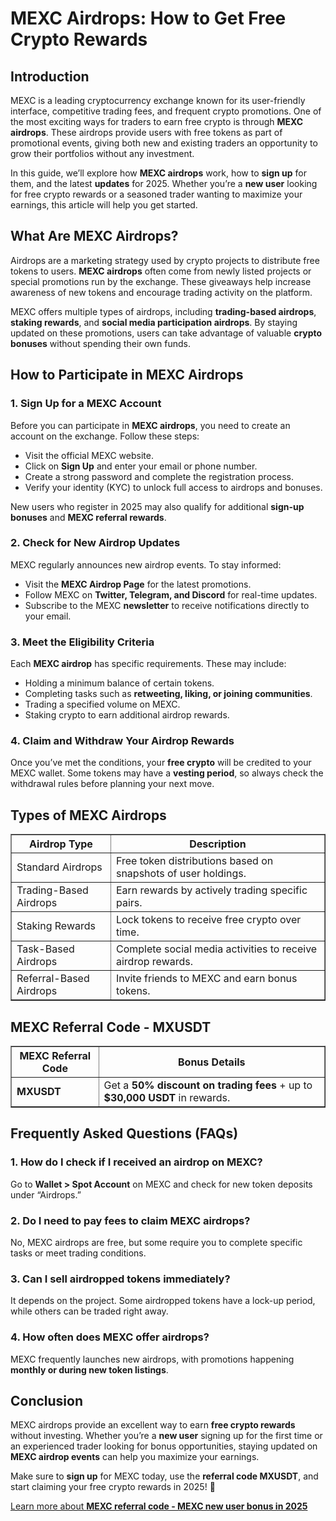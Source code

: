 <h1>MEXC Airdrops: How to Get Free Crypto Rewards</h1>
<h2>Introduction</h2>
<p>MEXC is a leading cryptocurrency exchange known for its user-friendly interface, competitive trading fees, and frequent crypto promotions. One of the most exciting ways for traders to earn free crypto is through <strong>MEXC airdrops</strong>. These airdrops provide users with free tokens as part of promotional events, giving both new and existing traders an opportunity to grow their portfolios without any investment.</p>
<p>In this guide, we’ll explore how <strong>MEXC airdrops</strong> work, how to <strong>sign up</strong> for them, and the latest <strong>updates</strong> for 2025. Whether you’re a <strong>new user</strong> looking for free crypto rewards or a seasoned trader wanting to maximize your earnings, this article will help you get started.</p>

<h2>What Are MEXC Airdrops?</h2>
<p>Airdrops are a marketing strategy used by crypto projects to distribute free tokens to users. <strong>MEXC airdrops</strong> often come from newly listed projects or special promotions run by the exchange. These giveaways help increase awareness of new tokens and encourage trading activity on the platform.</p>
<p>MEXC offers multiple types of airdrops, including <strong>trading-based airdrops</strong>, <strong>staking rewards</strong>, and <strong>social media participation airdrops</strong>. By staying updated on these promotions, users can take advantage of valuable <strong>crypto bonuses</strong> without spending their own funds.</p>

<h2>How to Participate in MEXC Airdrops</h2>
<h3>1. Sign Up for a MEXC Account</h3>
<p>Before you can participate in <strong>MEXC airdrops</strong>, you need to create an account on the exchange. Follow these steps:</p>
<ul>
    <li>Visit the official MEXC website.</li>
    <li>Click on <strong>Sign Up</strong> and enter your email or phone number.</li>
    <li>Create a strong password and complete the registration process.</li>
    <li>Verify your identity (KYC) to unlock full access to airdrops and bonuses.</li>
</ul>
<p>New users who register in 2025 may also qualify for additional <strong>sign-up bonuses</strong> and <strong>MEXC referral rewards</strong>.</p>

<h3>2. Check for New Airdrop Updates</h3>
<p>MEXC regularly announces new airdrop events. To stay informed:</p>
<ul>
    <li>Visit the <strong>MEXC Airdrop Page</strong> for the latest promotions.</li>
    <li>Follow MEXC on <strong>Twitter, Telegram, and Discord</strong> for real-time updates.</li>
    <li>Subscribe to the MEXC <strong>newsletter</strong> to receive notifications directly to your email.</li>
</ul>

<h3>3. Meet the Eligibility Criteria</h3>
<p>Each <strong>MEXC airdrop</strong> has specific requirements. These may include:</p>
<ul>
    <li>Holding a minimum balance of certain tokens.</li>
    <li>Completing tasks such as <strong>retweeting, liking, or joining communities</strong>.</li>
    <li>Trading a specified volume on MEXC.</li>
    <li>Staking crypto to earn additional airdrop rewards.</li>
</ul>

<h3>4. Claim and Withdraw Your Airdrop Rewards</h3>
<p>Once you’ve met the conditions, your <strong>free crypto</strong> will be credited to your MEXC wallet. Some tokens may have a <strong>vesting period</strong>, so always check the withdrawal rules before planning your next move.</p>

<h2>Types of MEXC Airdrops</h2>
<table border="1">
    <tr>
        <th>Airdrop Type</th>
        <th>Description</th>
    </tr>
    <tr>
        <td>Standard Airdrops</td>
        <td>Free token distributions based on snapshots of user holdings.</td>
    </tr>
    <tr>
        <td>Trading-Based Airdrops</td>
        <td>Earn rewards by actively trading specific pairs.</td>
    </tr>
    <tr>
        <td>Staking Rewards</td>
        <td>Lock tokens to receive free crypto over time.</td>
    </tr>
    <tr>
        <td>Task-Based Airdrops</td>
        <td>Complete social media activities to receive airdrop rewards.</td>
    </tr>
    <tr>
        <td>Referral-Based Airdrops</td>
        <td>Invite friends to MEXC and earn bonus tokens.</td>
    </tr>
</table>

<h2>MEXC Referral Code - MXUSDT</h2>
<table border="1">
    <tr>
        <th>MEXC Referral Code</th>
        <th>Bonus Details</th>
    </tr>
    <tr>
        <td><strong>MXUSDT</strong></td>
        <td>Get a <strong>50% discount on trading fees</strong> + up to <strong>$30,000 USDT</strong> in rewards.</td>
    </tr>
</table>

<h2>Frequently Asked Questions (FAQs)</h2>
<h3>1. How do I check if I received an airdrop on MEXC?</h3>
<p>Go to <strong>Wallet &gt; Spot Account</strong> on MEXC and check for new token deposits under “Airdrops.”</p>

<h3>2. Do I need to pay fees to claim MEXC airdrops?</h3>
<p>No, MEXC airdrops are free, but some require you to complete specific tasks or meet trading conditions.</p>

<h3>3. Can I sell airdropped tokens immediately?</h3>
<p>It depends on the project. Some airdropped tokens have a lock-up period, while others can be traded right away.</p>

<h3>4. How often does MEXC offer airdrops?</h3>
<p>MEXC frequently launches new airdrops, with promotions happening <strong>monthly or during new token listings</strong>.</p>

<h2>Conclusion</h2>
<p>MEXC airdrops provide an excellent way to earn <strong>free crypto rewards</strong> without investing. Whether you’re a <strong>new user</strong> signing up for the first time or an experienced trader looking for bonus opportunities, staying updated on <strong>MEXC airdrop events</strong> can help you maximize your earnings.</p>
<p>Make sure to <strong>sign up</strong> for MEXC today, use the <strong>referral code MXUSDT</strong>, and start claiming your free crypto rewards in 2025! 🚀</p>

<a href="https://github.com/Mexcreferral/mexc-referral-code" class="signup-link" target="_blank">
        Learn more about <strong>MEXC referral code - MEXC new user bonus in 2025</strong>
        <i class="fas fa-user-plus"></i>
    </a>
